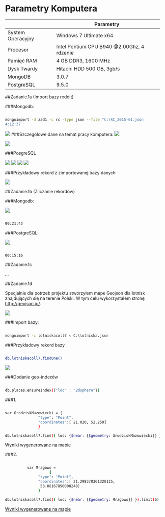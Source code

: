 # Parametry Komputera 
|                      |                  Parametry                 |
|----------------------|--------------------------------------------|
|System Operacyjny     | Windows 7 Ultimate x64                     |
|Procesor              | Intel Pentium CPU B940 @2.00Ghz, 4 rdzenie |
|Pamięć RAM            | 4 GB DDR3, 1600 MHz                        |
|Dysk Twardy           | Hitachi HDD 500 GB, 3gb/s                  |
|MongoDB			         | 3.0.7								                        		|
|PostgreSQL		    	   | 9.5.0							                      			|



##Zadanie.1a (Import bazy reddit)

###Mongodb:

```sh

mongoimport -d zad1 -c rc -type json --file "C:\RC_2015-01.json
4:12:37

```

![](http://i.imgur.com/xXI9ufd.png)
###Szczegółowe dane na temat pracy komputera:
![](http://i.imgur.com/NxwDz9G.png)

![](http://i.imgur.com/uAhKrty.png)




###PosgreSQL

![](http://i.imgur.com/94DjQth.png) ![](http://i.imgur.com/xQPbqXv.png) ![](http://i.imgur.com/RNDlbvY.png) ![](http://i.imgur.com/6jb0vwa.png)









###Przykładowy rekord z zimportowanej bazy danych

![](http://i.imgur.com/1iD73z5.png)


##Zadanie.1b (Zliczanie rekordów)

###Mongodb:

![](http://i.imgur.com/lLgdQq9.png)

```sh

00:21:43

```
###PostgreSQL:

![](http://i.imgur.com/hVpZ5yd.png)

```sh

00:15:16

```

##Zadanie.1c

...


##Zadanie.1d

Specjalnie dla potrzeb projektu stworzyłem mape Geojson dla lotnisk znajdujących się na terenie Polski. W tym celu wykorzystałem stronę http://geojson.io/.

![](http://i.imgur.com/1p9odFi.png)


###Import bazy:

```sh

mongoimport -c lotniskacoll7 < C:\lotniska.json

```

###Przykładowy rekord bazy

```sh

db.lotniskacoll7.findOne()

```

![](http://i.imgur.com/dYQXjHE.png)

###Dodanie geo-indexów

```sh

db.places.ensureIndex({"loc" : "2dsphere"})

```
###1.

```sh

var GrodziskMazowiecki = {
               "type": "Point",
               "coordinates":[ 21.020, 52.259]
               }

db.lotniskacoll7.find({ loc: {$near: {$geometry: GrodziskMazowiecki}} }).limit(3)

```

[Wyniki wygenerowane na mapie](https://github.com/wkulewicz/nosql.wk/blob/master/grodzisk.geojson)

###2.

```sh

		  var Mragowo = 
		            {
               "type": "Point",
               "coordinates":[ 21.298370361328125,
                53.88167850008248]
               }

db.lotniskacoll7.find({ loc: {$near: {$geometry: Mragowo}} }).limit(5)

```

[Wyniki wygenerowane na mapie](https://github.com/wkulewicz/nosql.wk/blob/master/mragowo.geojson)























